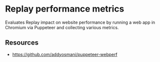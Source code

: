 # Replay performance metrics

Evaluates Replay impact on website performance by running a web app in Chromium via Puppeteer and collecting various metrics.

## Resources

* https://github.com/addyosmani/puppeteer-webperf
